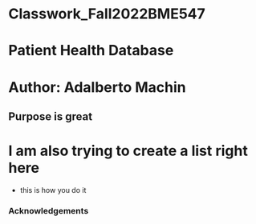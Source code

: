 
# Classwork_Fall2022BME547
# Patient Health Database 

# Author: Adalberto Machin  

## Purpose is great 

# I am also trying to create a list right here 
* this is how you do it 


### Acknowledgements
